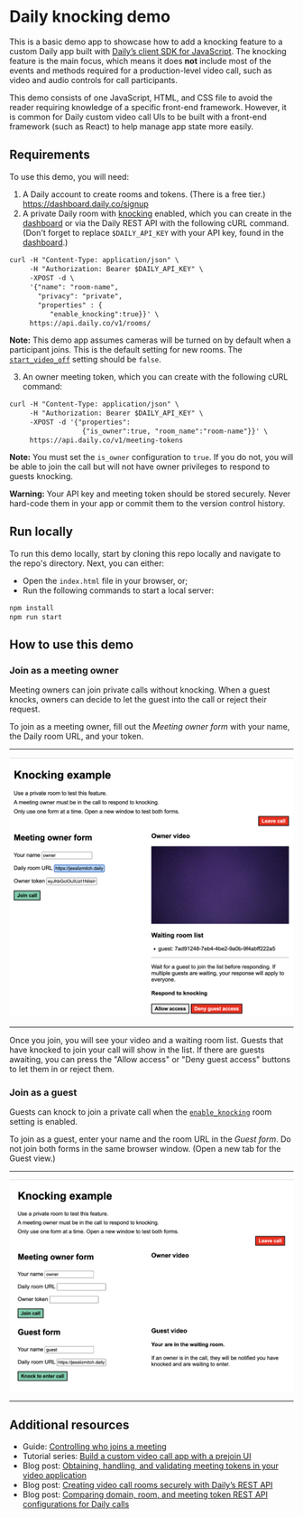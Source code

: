 # Daily knocking demo

This is a basic demo app to showcase how to add a knocking feature to a custom Daily app built with [Daily’s client SDK for JavaScript](https://www.daily.co/products/video-sdk/). The knocking feature is the main focus, which means it does **not** include most of the events and methods required for a production-level video call, such as video and audio controls for call participants.

This demo consists of one JavaScript, HTML, and CSS file to avoid the reader requiring knowledge of a specific front-end framework. However, it is common for Daily custom video call UIs to be built with a front-end framework (such as React) to help manage app state more easily.

## Requirements

To use this demo, you will need:

1. A Daily account to create rooms and tokens. (There is a free tier.) https://dashboard.daily.co/signup
2. A private Daily room with [knocking](https://docs.daily.co/reference/rest-api/rooms/create-room#enable_knocking) enabled, which you can create in the [dashboard](https://dashboard.daily.co/rooms/create) or via the Daily REST API with the following cURL command. (Don't forget to replace `$DAILY_API_KEY` with your API key, found in the [dashboard](https://dashboard.daily.co/developers).)

```
curl -H "Content-Type: application/json" \
     -H "Authorization: Bearer $DAILY_API_KEY" \
     -XPOST -d \
     '{"name": "room-name",
       "privacy": "private",
       "properties" : {
          "enable_knocking":true}}' \
     https://api.daily.co/v1/rooms/

```

**Note:** This demo app assumes cameras will be turned on by default when a participant joins. This is the default setting for new rooms. The [`start_video_off`](https://docs.daily.co/reference/rest-api/rooms/config#start_video_off) setting should be `false`.

3. An owner meeting token, which you can create with the following cURL command:

```
curl -H "Content-Type: application/json" \
     -H "Authorization: Bearer $DAILY_API_KEY" \
     -XPOST -d '{"properties":
                  {"is_owner":true, "room_name":"room-name"}}' \
     https://api.daily.co/v1/meeting-tokens
```

**Note:** You must set the `is_owner` configuration to `true`. If you do not, you will be able to join the call but will not have owner privileges to respond to guests knocking.

**Warning:** Your API key and meeting token should be stored securely. Never hard-code them in your app or commit them to the version control history.

## Run locally

To run this demo locally, start by cloning this repo locally and navigate to the repo's directory. Next, you can either:

- Open the `index.html` file in your browser, or;
- Run the following commands to start a local server:

```
npm install
npm run start
```

## How to use this demo

### Join as a meeting owner

Meeting owners can join private calls without knocking. When a guest knocks, owners can decide to let the guest into the call or reject their request.

To join as a meeting owner, fill out the _Meeting owner form_ with your name, the Daily room URL, and your token.

---

![Owner view when guest is knocking to enter](./assets/owner.png)

---

Once you join, you will see your video and a waiting room list. Guests that have knocked to join your call will show in the list. If there are guests awaiting, you can press the "Allow access" or "Deny guest access" buttons to let them in or reject them.

### Join as a guest

Guests can knock to join a private call when the [`enable_knocking`]() room setting is enabled.

To join as a guest, enter your name and the room URL in the _Guest form_. Do not join both forms in the same browser window. (Open a new tab for the Guest view.)

---

![Guest view after knocking to enter](./assets/guest.png)

---

## Additional resources

- Guide: [Controlling who joins a meeting](https://docs.daily.co/guides/configurations-and-settings/controlling-who-joins-a-meeting)
- Tutorial series: [Build a custom video call app with a prejoin UI](https://www.daily.co/blog/tag/daily-react-hooks/)
- Blog post: [Obtaining, handling, and validating meeting tokens in your video application](https://www.daily.co/blog/obtaining-handling-and-validating-meeting-tokens-in-your-video-application/)
- Blog post: [Creating video call rooms securely with Daily’s REST API](https://www.daily.co/blog/creating-video-call-rooms-securely-with-dailys-rest-api/)
- Blog post: [Comparing domain, room, and meeting token REST API configurations for Daily calls](https://www.daily.co/blog/comparing-domain-room-and-meeting-token-rest-api-configurations-for-daily-video-calls/)
